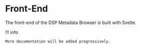 # Front-End

The front-end of the DSP Metadata Browser is built with Svelte.

!!! info
    
    More documentation will be added progressively.
